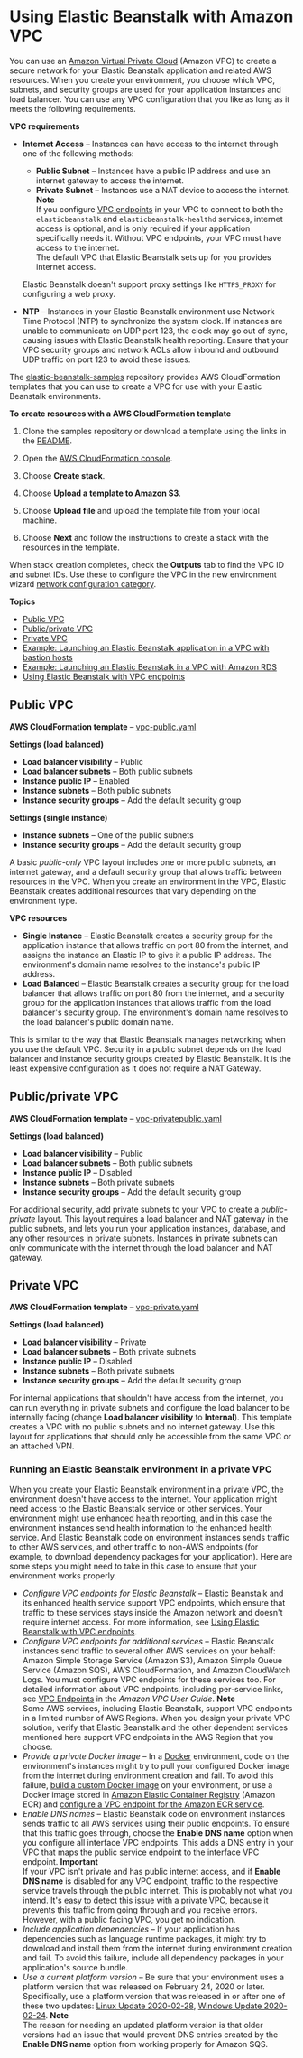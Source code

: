# Using Elastic Beanstalk with Amazon VPC<a name="vpc"></a>

You can use an [Amazon Virtual Private Cloud](https://docs.aws.amazon.com/vpc/latest/userguide/) \(Amazon VPC\) to create a secure network for your Elastic Beanstalk application and related AWS resources\. When you create your environment, you choose which VPC, subnets, and security groups are used for your application instances and load balancer\. You can use any VPC configuration that you like as long as it meets the following requirements\.

**VPC requirements**
+ **Internet Access** – Instances can have access to the internet through one of the following methods:
  + **Public Subnet** – Instances have a public IP address and use an internet gateway to access the internet\.
  + **Private Subnet** – Instances use a NAT device to access the internet\.
**Note**  
If you configure [VPC endpoints](vpc-vpce.md) in your VPC to connect to both the `elasticbeanstalk` and `elasticbeanstalk-healthd` services, internet access is optional, and is only required if your application specifically needs it\. Without VPC endpoints, your VPC must have access to the internet\.  
The default VPC that Elastic Beanstalk sets up for you provides internet access\.

  Elastic Beanstalk doesn't support proxy settings like `HTTPS_PROXY` for configuring a web proxy\.
+ **NTP** – Instances in your Elastic Beanstalk environment use Network Time Protocol \(NTP\) to synchronize the system clock\. If instances are unable to communicate on UDP port 123, the clock may go out of sync, causing issues with Elastic Beanstalk health reporting\. Ensure that your VPC security groups and network ACLs allow inbound and outbound UDP traffic on port 123 to avoid these issues\.

The [elastic\-beanstalk\-samples](https://github.com/awsdocs/elastic-beanstalk-samples/) repository provides AWS CloudFormation templates that you can use to create a VPC for use with your Elastic Beanstalk environments\.

**To create resources with a AWS CloudFormation template**

1. Clone the samples repository or download a template using the links in the [README](https://github.com/awsdocs/elastic-beanstalk-samples/tree/master/cfn-templates/README.md)\.

1. Open the [AWS CloudFormation console](https://console.aws.amazon.com/cloudformation/home)\.

1. Choose **Create stack**\.

1. Choose **Upload a template to Amazon S3**\.

1. Choose **Upload file** and upload the template file from your local machine\.

1. Choose **Next** and follow the instructions to create a stack with the resources in the template\.

When stack creation completes, check the **Outputs** tab to find the VPC ID and subnet IDs\. Use these to configure the VPC in the new environment wizard [network configuration category](environments-create-wizard.md#environments-create-wizard-network)\.

**Topics**
+ [Public VPC](#services-vpc-public)
+ [Public/private VPC](#services-vpc-privatepublic)
+ [Private VPC](#services-vpc-private)
+ [Example: Launching an Elastic Beanstalk application in a VPC with bastion hosts](vpc-bastion-host.md)
+ [Example: Launching an Elastic Beanstalk in a VPC with Amazon RDS](vpc-rds.md)
+ [Using Elastic Beanstalk with VPC endpoints](vpc-vpce.md)

## Public VPC<a name="services-vpc-public"></a>

**AWS CloudFormation template** – [vpc\-public\.yaml](https://github.com/awsdocs/elastic-beanstalk-samples/tree/master/cfn-templates/vpc-public.yaml)

**Settings \(load balanced\)**
+ **Load balancer visibility** – Public
+ **Load balancer subnets** – Both public subnets
+ **Instance public IP** – Enabled
+ **Instance subnets** – Both public subnets
+ **Instance security groups** – Add the default security group

**Settings \(single instance\)**
+ **Instance subnets** – One of the public subnets
+ **Instance security groups** – Add the default security group

A basic *public\-only* VPC layout includes one or more public subnets, an internet gateway, and a default security group that allows traffic between resources in the VPC\. When you create an environment in the VPC, Elastic Beanstalk creates additional resources that vary depending on the environment type\.

**VPC resources**
+ **Single Instance** – Elastic Beanstalk creates a security group for the application instance that allows traffic on port 80 from the internet, and assigns the instance an Elastic IP to give it a public IP address\. The environment's domain name resolves to the instance's public IP address\.
+ **Load Balanced** – Elastic Beanstalk creates a security group for the load balancer that allows traffic on port 80 from the internet, and a security group for the application instances that allows traffic from the load balancer's security group\. The environment's domain name resolves to the load balancer's public domain name\.

This is similar to the way that Elastic Beanstalk manages networking when you use the default VPC\. Security in a public subnet depends on the load balancer and instance security groups created by Elastic Beanstalk\. It is the least expensive configuration as it does not require a NAT Gateway\.

## Public/private VPC<a name="services-vpc-privatepublic"></a>

**AWS CloudFormation template** – [vpc\-privatepublic\.yaml](https://github.com/awsdocs/elastic-beanstalk-samples/tree/master/cfn-templates/vpc-privatepublic.yaml)

**Settings \(load balanced\)**
+ **Load balancer visibility** – Public
+ **Load balancer subnets** – Both public subnets
+ **Instance public IP** – Disabled
+ **Instance subnets** – Both private subnets
+ **Instance security groups** – Add the default security group

For additional security, add private subnets to your VPC to create a *public\-private* layout\. This layout requires a load balancer and NAT gateway in the public subnets, and lets you run your application instances, database, and any other resources in private subnets\. Instances in private subnets can only communicate with the internet through the load balancer and NAT gateway\.

## Private VPC<a name="services-vpc-private"></a>

**AWS CloudFormation template** – [vpc\-private\.yaml](https://github.com/awsdocs/elastic-beanstalk-samples/tree/master/cfn-templates/vpc-private.yaml)

**Settings \(load balanced\)**
+ **Load balancer visibility** – Private
+ **Load balancer subnets** – Both private subnets
+ **Instance public IP** – Disabled
+ **Instance subnets** – Both private subnets
+ **Instance security groups** – Add the default security group

For internal applications that shouldn't have access from the internet, you can run everything in private subnets and configure the load balancer to be internally facing \(change **Load balancer visibility** to **Internal**\)\. This template creates a VPC with no public subnets and no internet gateway\. Use this layout for applications that should only be accessible from the same VPC or an attached VPN\.

### Running an Elastic Beanstalk environment in a private VPC<a name="services-vpc-private-beanstalk"></a>

When you create your Elastic Beanstalk environment in a private VPC, the environment doesn't have access to the internet\. Your application might need access to the Elastic Beanstalk service or other services\. Your environment might use enhanced health reporting, and in this case the environment instances send health information to the enhanced health service\. And Elastic Beanstalk code on environment instances sends traffic to other AWS services, and other traffic to non\-AWS endpoints \(for example, to download dependency packages for your application\)\. Here are some steps you might need to take in this case to ensure that your environment works properly\.
+ *Configure VPC endpoints for Elastic Beanstalk* – Elastic Beanstalk and its enhanced health service support VPC endpoints, which ensure that traffic to these services stays inside the Amazon network and doesn't require internet access\. For more information, see [Using Elastic Beanstalk with VPC endpoints](vpc-vpce.md)\.
+ *Configure VPC endpoints for additional services* – Elastic Beanstalk instances send traffic to several other AWS services on your behalf: Amazon Simple Storage Service \(Amazon S3\), Amazon Simple Queue Service \(Amazon SQS\), AWS CloudFormation, and Amazon CloudWatch Logs\. You must configure VPC endpoints for these services too\. For detailed information about VPC endpoints, including per\-service links, see [VPC Endpoints](https://docs.aws.amazon.com/vpc/latest/userguide/vpc-endpoints.html) in the *Amazon VPC User Guide*\.
**Note**  
Some AWS services, including Elastic Beanstalk, support VPC endpoints in a limited number of AWS Regions\. When you design your private VPC solution, verify that Elastic Beanstalk and the other dependent services mentioned here support VPC endpoints in the AWS Region that you choose\.
+ *Provide a private Docker image* – In a [Docker](create_deploy_docker.md) environment, code on the environment's instances might try to pull your configured Docker image from the internet during environment creation and fail\. To avoid this failure, [build a custom Docker image](single-container-docker-configuration.md#single-container-docker-configuration.dockerfile) on your environment, or use a Docker image stored in [Amazon Elastic Container Registry](https://docs.aws.amazon.com/AmazonECR/latest/userguide/) \(Amazon ECR\) and [configure a VPC endpoint for the Amazon ECR service](https://docs.aws.amazon.com/AmazonECR/latest/userguide/vpc-endpoints.html)\.
+ *Enable DNS names* – Elastic Beanstalk code on environment instances sends traffic to all AWS services using their public endpoints\. To ensure that this traffic goes through, choose the **Enable DNS name** option when you configure all interface VPC endpoints\. This adds a DNS entry in your VPC that maps the public service endpoint to the interface VPC endpoint\.
**Important**  
If your VPC isn't private and has public internet access, and if **Enable DNS name** is disabled for any VPC endpoint, traffic to the respective service travels through the public internet\. This is probably not what you intend\. It's easy to detect this issue with a private VPC, because it prevents this traffic from going through and you receive errors\. However, with a public facing VPC, you get no indication\.
+ *Include application dependencies* – If your application has dependencies such as language runtime packages, it might try to download and install them from the internet during environment creation and fail\. To avoid this failure, include all dependency packages in your application's source bundle\.
+ *Use a current platform version* – Be sure that your environment uses a platform version that was released on February 24, 2020 or later\. Specifically, use a platform version that was released in or after one of these two updates: [Linux Update 2020\-02\-28](https://docs.aws.amazon.com/elasticbeanstalk/latest/relnotes/release-2020-02-28-linux.html), [Windows Update 2020\-02\-24](https://docs.aws.amazon.com/elasticbeanstalk/latest/relnotes/release-2020-02-24-windows.html)\.
**Note**  
The reason for needing an updated platform version is that older versions had an issue that would prevent DNS entries created by the **Enable DNS name** option from working properly for Amazon SQS\.